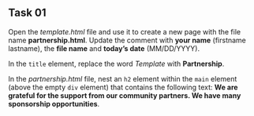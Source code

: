 ## Task 01
Open the *template.html* file and use it to create a new page with the file name **partnership.html**.  Update the comment with **your name** (firstname lastname), the **file name** and **today’s date** (MM/DD/YYYY). 

In the `title` element, replace the word *Template* with **Partnership**.  

In the *partnership.html* file, nest an `h2` element within the `main` element (above the empty `div` element) that contains the following text:  **We are grateful for the support from our community partners. We have many sponsorship opportunities**. 